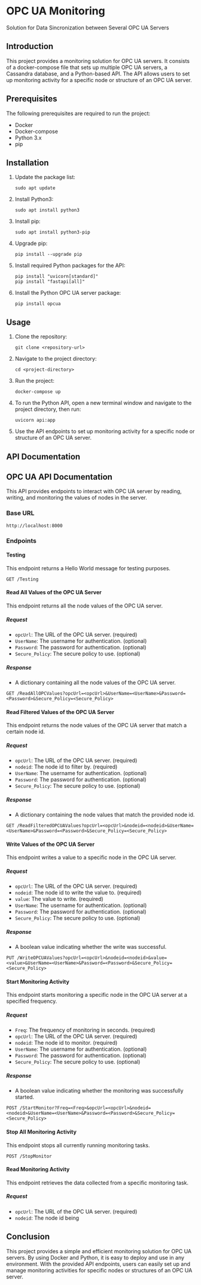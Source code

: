 # OPC UA Monitoring
Solution for Data Sincronization between Several OPC UA Servers
## Introduction
This project provides a monitoring solution for OPC UA servers. It consists of a docker-compose file that sets up multiple OPC UA servers, a Cassandra database, and a Python-based API. The API allows users to set up monitoring activity for a specific node or structure of an OPC UA server.

## Prerequisites
The following prerequisites are required to run the project:
- Docker
- Docker-compose
- Python 3.x
- pip

## Installation
1. Update the package list: 
   ```
   sudo apt update
   ```
2. Install Python3:
   ```
   sudo apt install python3
   ```
3. Install pip:
   ```
   sudo apt install python3-pip
   ```
4. Upgrade pip:
   ```
   pip install --upgrade pip
   ```
5. Install required Python packages for the API:
   ```
   pip install "uvicorn[standard]"
   pip install "fastapi[all]"
   ```
6. Install the Python OPC UA server package:
   ```
   pip install opcua
   ```

## Usage
1. Clone the repository:
   ```
   git clone <repository-url>
   ```
2. Navigate to the project directory:
   ```
   cd <project-directory>
   ```
3. Run the project:
   ```
   docker-compose up
   ```
4. To run the Python API, open a new terminal window and navigate to the project directory, then run:
   ```
   uvicorn api:app
   ```
5. Use the API endpoints to set up monitoring activity for a specific node or structure of an OPC UA server.

## API Documentation
## OPC UA API Documentation

This API provides endpoints to interact with OPC UA server by reading, writing, and monitoring the values of nodes in the server. 

### Base URL
```
http://localhost:8000
```

### Endpoints

#### Testing
This endpoint returns a Hello World message for testing purposes.

```
GET /Testing
```

#### Read All Values of the OPC UA Server
This endpoint returns all the node values of the OPC UA server.
##### Request
- `opcUrl`: The URL of the OPC UA server. (required)
- `UserName`: The username for authentication. (optional)
- `Password`: The password for authentication. (optional)
- `Secure_Policy`: The secure policy to use. (optional)
##### Response
- A dictionary containing all the node values of the OPC UA server.

```
GET /ReadAllOPCValues?opcUrl=<opcUrl>&UserName=<UserName>&Password=<Password>&Secure_Policy=<Secure_Policy>
```

#### Read Filtered Values of the OPC UA Server
This endpoint returns the node values of the OPC UA server that match a certain node id.
##### Request
- `opcUrl`: The URL of the OPC UA server. (required)
- `nodeid`: The node id to filter by. (required)
- `UserName`: The username for authentication. (optional)
- `Password`: The password for authentication. (optional)
- `Secure_Policy`: The secure policy to use. (optional)
##### Response
- A dictionary containing the node values that match the provided node id.

```
GET /ReadFilteredOPCUAValues?opcUrl=<opcUrl>&nodeid=<nodeid>&UserName=<UserName>&Password=<Password>&Secure_Policy=<Secure_Policy>
```

#### Write Values of the OPC UA Server
This endpoint writes a value to a specific node in the OPC UA server.
##### Request
- `opcUrl`: The URL of the OPC UA server. (required)
- `nodeid`: The node id to write the value to. (required)
- `value`: The value to write. (required)
- `UserName`: The username for authentication. (optional)
- `Password`: The password for authentication. (optional)
- `Secure_Policy`: The secure policy to use. (optional)
##### Response
- A boolean value indicating whether the write was successful.

```
PUT /WriteOPCUAValues?opcUrl=<opcUrl>&nodeid=<nodeid>&value=<value>&UserName=<UserName>&Password=<Password>&Secure_Policy=<Secure_Policy>
```

#### Start Monitoring Activity
This endpoint starts monitoring a specific node in the OPC UA server at a specified frequency.
##### Request
- `Freq`: The frequency of monitoring in seconds. (required)
- `opcUrl`: The URL of the OPC UA server. (required)
- `nodeid`: The node id to monitor. (required)
- `UserName`: The username for authentication. (optional)
- `Password`: The password for authentication. (optional)
- `Secure_Policy`: The secure policy to use. (optional)
##### Response
- A boolean value indicating whether the monitoring was successfully started.

```
POST /StartMonitor?Freq=<Freq>&opcUrl=<opcUrl>&nodeid=<nodeid>&UserName=<UserName>&Password=<Password>&Secure_Policy=<Secure_Policy>
```

#### Stop All Monitoring Activity
This endpoint stops all currently running monitoring tasks.
```
POST /StopMonitor
```

#### Read Monitoring Activity
This endpoint retrieves the data collected from a specific monitoring task.
##### Request
- `opcUrl`: The URL of the OPC UA server. (required)
- `nodeid`: The node id being
## Conclusion
This project provides a simple and efficient monitoring solution for OPC UA servers. By using Docker and Python, it is easy to deploy and use in any environment. With the provided API endpoints, users can easily set up and manage monitoring activities for specific nodes or structures of an OPC UA server.